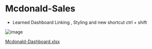 # Mcdonald-Sales
- Learned Dashboard Linking , Styling and new shortcut ctrl + shift

![image](https://github.com/itspika/Mcdonald-Sales/assets/83761214/5cbc9a7c-39ba-4e90-b9a7-2449c684fee7)

[Mcdonald-Dashboard.xlsx](https://github.com/itspika/Mcdonald-Sales/files/12193717/Mcdonald-Dashboard.xlsx)
